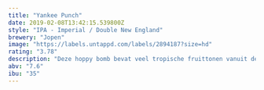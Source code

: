 ```yaml
---
title: "Yankee Punch"
date: 2019-02-08T13:42:15.539800Z
style: "IPA - Imperial / Double New England"
brewery: "Jopen"
image: "https://labels.untappd.com/labels/2894187?size=hd"
rating: "3.78"
description: "Deze hoppy bomb bevat veel tropische fruittonen vanuit de hopsoorten Citra, Ekuanot en Hüll Melon. Laat je overvallen door sterke aroma’s van mango en lychee. Deze Double New England IPA, NEIPA, is soepel en sappig met een zachte bitterheid. Maar pas op... deze fruity punch bevat bijna 8% alcohol... Gevaarlijk lekker dus!"
abv: "7.6"
ibu: "35"
---
```

